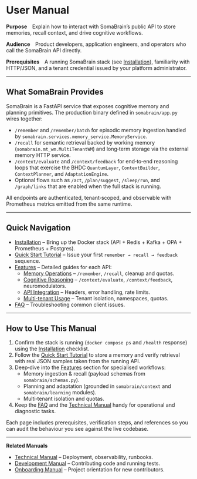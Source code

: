 # User Manual

**Purpose** Explain how to interact with SomaBrain’s public API to store memories, recall context, and drive cognitive workflows.

**Audience** Product developers, application engineers, and operators who call the SomaBrain API directly.

**Prerequisites** A running SomaBrain stack (see [Installation](installation.md)), familiarity with HTTP/JSON, and a tenant credential issued by your platform administrator.

---

## What SomaBrain Provides

SomaBrain is a FastAPI service that exposes cognitive memory and planning primitives. The production binary defined in `somabrain/app.py` wires together:

- `/remember` and `/remember/batch` for episodic memory ingestion handled by `somabrain.services.memory_service.MemoryService`.
- `/recall` for semantic retrieval backed by working memory (`somabrain.mt_wm.MultiTenantWM`) and long‑term storage via the external memory HTTP service.
- `/context/evaluate` and `/context/feedback` for end‑to‑end reasoning loops that exercise the BHDC `QuantumLayer`, `ContextBuilder`, `ContextPlanner`, and `AdaptationEngine`.
- Optional flows such as `/act`, `/plan/suggest`, `/sleep/run`, and `/graph/links` that are enabled when the full stack is running.

All endpoints are authenticated, tenant‑scoped, and observable with Prometheus metrics emitted from the same runtime.

---

## Quick Navigation

- [Installation](installation.md) – Bring up the Docker stack (API + Redis + Kafka + OPA + Prometheus + Postgres).
- [Quick Start Tutorial](quick-start-tutorial.md) – Issue your first `remember → recall → feedback` sequence.
- [Features](features/) – Detailed guides for each API:
  - [Memory Operations](features/memory-operations.md) – `/remember`, `/recall`, cleanup and quotas.
  - [Cognitive Reasoning](features/cognitive-reasoning.md) – `/context/evaluate`, `/context/feedback`, neuromodulators.
  - [API Integration](features/api-integration.md) – Headers, error handling, rate limits.
  - [Multi-tenant Usage](features/multi-tenant-usage.md) – Tenant isolation, namespaces, quotas.
- [FAQ](faq.md) – Troubleshooting common client issues.

---

## How to Use This Manual

1. Confirm the stack is running (`docker compose ps` and `/health` response) using the [Installation](installation.md) checklist.
2. Follow the [Quick Start Tutorial](quick-start-tutorial.md) to store a memory and verify retrieval with real JSON samples taken from the running API.
3. Deep‑dive into the [Features](features/) section for specialised workflows:
   - Memory ingestion & recall (payload schemas from `somabrain/schemas.py`).
   - Planning and adaptation (grounded in `somabrain/context` and `somabrain/learning` modules).
   - Multi‑tenant isolation and quotas.
4. Keep the [FAQ](faq.md) and the [Technical Manual](../technical-manual/index.md) handy for operational and diagnostic tasks.

Each page includes prerequisites, verification steps, and references so you can audit the behaviour you see against the live codebase.

---

**Related Manuals**

- [Technical Manual](../technical-manual/index.md) – Deployment, observability, runbooks.
- [Development Manual](../development-manual/index.md) – Contributing code and running tests.
- [Onboarding Manual](../onboarding-manual/index.md) – Project orientation for new contributors.
